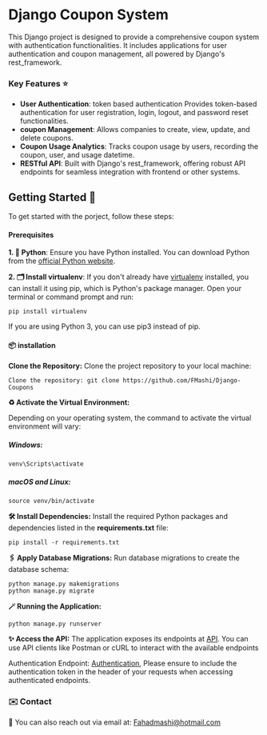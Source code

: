 # Django Coupon System

This Django project is designed to provide a comprehensive coupon system with authentication functionalities. It includes applications for user authentication and coupon management, all powered by Django's rest_framework.

### Key Features ⭐️

- **User Authentication**: token based authentication Provides token-based authentication for user registration, login, logout, and password reset functionalities.
- **coupon Management**: Allows companies to create, view, update, and delete coupons.
- **Coupon Usage Analytics**: Tracks coupon usage by users, recording the coupon, user, and usage datetime.
- **RESTful API**: Built with Django's rest_framework, offering robust API endpoints for seamless integration with frontend or other systems.

## Getting Started 🚀

To get started with the porject, follow these steps:

#### Prerequisites

**1. 🐍 Python**: Ensure you have Python installed. You can download Python from the [official Python website](https://www.python.org/downloads/).

**2. 🗂️ Install virtualenv**:
If you don't already have [virtualenv](https://packaging.python.org/en/latest/guides/installing-using-pip-and-virtual-environments/) installed, you can install it using pip, which is Python's package manager. Open your terminal or command prompt and run:

    pip install virtualenv

If you are using Python 3, you can use pip3 instead of pip.

#### 📦 installation

**Clone the Repository:** Clone the project repository to your local machine:

    Clone the repository: git clone https://github.com/FMashi/Django-Coupons

**♻️ Activate the Virtual Environment:**

Depending on your operating system, the command to activate the virtual environment will vary:

##### Windows:

    venv\Scripts\activate

##### macOS and Linux:

    source venv/bin/activate

**🛠️ Install Dependencies:** Install the required Python packages and dependencies listed in the **requirements.txt** file:

    pip install -r requirements.txt

**🖇️ Apply Database Migrations:** Run database migrations to create the database schema:

    python manage.py makemigrations
    python manage.py migrate

**🪄 Running the Application:**

    python manage.py runserver

**✨ Access the API:** The application exposes its endpoints at [API](http://localhost:8000/api). You can use API clients like Postman or cURL to interact with the available endpoints

Authentication Endpoint: [Authentication](http://localhost:8000/auth), Please ensure to include the authentication token in the header of your requests when accessing authenticated endpoints.

### ✉️ Contact

📧 You can also reach out via email at: Fahadmashi@hotmail.com
